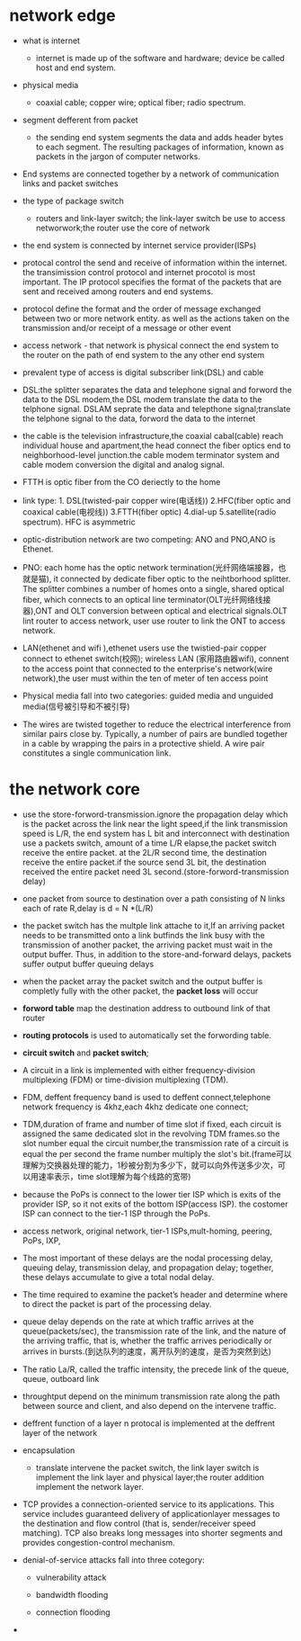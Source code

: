 # network edge

  - what is internet

    - internet is made up of the software and hardware; device be called host and end system.

  - physical media

    - coaxial cable; copper wire; optical fiber; radio spectrum.

  - segment defferent from packet

    - the sending end system segments the data and adds header bytes to each segment. The resulting packages of information, known as packets in the jargon of computer networks.

  - End systems are connected together by a network of communication links and packet switches

  - the type of package switch

    - routers and link-layer switch; the link-layer switch be use to access networwork;the router use the core of network

  - the end system is connected by internet service provider(ISPs)

  - protocal control the send and receive of information within the internet. the transimission control protocol and internet procotol is most important. The IP protocol specifies the format of the packets that are sent and received among routers and end systems.

  - protocol define the format and the order of message exchanged between two or more network entity. as well as the actions taken on the transmission and/or receipt of a message or other event

  - access network - that network is physical connect the end system to the router on the path of end system to the any other end system

  - prevalent type of access is digital subscriber link(DSL) and cable

  - DSL:the splitter separates the data and telephone signal and forword the data to the DSL modem,the DSL modem translate the data to the telphone signal. DSLAM seprate the data and telepthone signal;translate the telphone signal to the data, forword the data to the internet

  - the cable is the television infrastructure,the coaxial cabal(cable) reach individual house and apartment,the head connect the fiber optics end to neighborhood-level junction.the cable modem terminator system and cable modem conversion the digital and analog signal.

  - FTTH is optic fiber from the CO deriectly to the home

  - link type: 1. DSL(twisted-pair copper wire(电话线)) 2.HFC(fiber optic and coaxical cable(电视线)) 3.FTTH(fiber optic) 4.dial-up 5.satellite(radio spectrum). HFC is asymmetric

  - optic-distribution network are two competing: ANO and PNO,ANO is Ethenet.

  - PNO: each home has the optic network termination(光纤网络端接器，也就是猫), it connected by dedicate fiber optic to the neihtborhood splitter. The splitter combines a number of homes onto a single, shared optical fiber, which connects to an optical line terminator(OLT光纤网络线接器),ONT and OLT conversion between optical and electrical signals.OLT lint router to access network, user use router to link the ONT to access network.

  - LAN(ethenet and wifi ),ethenet users use the twistied-pair copper connect to ethenet switch(校网); wireless LAN (家用路由器wifi), connent to the access point that connected to the enterprise's network(wire network),the user must within the ten of meter of ten access point

  - Physical media fall into two categories: guided media and unguided media(信号被引导和不被引导)

- The wires are twisted together to reduce the electrical interference from similar pairs close by. Typically, a number of pairs are bundled together in a cable by wrapping the pairs in a protective shield. A wire pair constitutes a single communication link.



# the network core

  - use the store-forword-transmission.ignore the propagation delay which is the packet across the link near the light speed,if the link transmission speed is L/R, the end system has L bit and interconnect with destination  use a packets switch, amount of a time L/R elapse,the packet switch receive the entire packet. at the 2L/R second time, the destination receive the entire packet.if the source send 3L bit, the destination received the entire packet need 3L second.(store-forword-transmission delay)

  - one packet from source to destination over a path consisting of N links each of rate R,delay is d = N *(L/R)

  - the packet switch has the multple link attache to it,If an arriving packet needs to be transmitted onto a link butfinds the link busy with the transmission of another packet, the arriving packet must wait in the output buffer. Thus, in addition to the store-and-forward delays, packets suffer output buffer queuing delays

  - when the packet array the packet switch and the output buffer is completly fully with the other packet, the **packet loss** will occur

  - **forword table** map the destination address to outbound link of that router

  - **routing protocols** is used to automatically set the forwording table.

  - **circuit switch** and **packet switch**;

  - A circuit in a link is implemented with either frequency-division multiplexing (FDM) or time-division multiplexing (TDM).

  - FDM, deffent frequency band is used to deffent connect,telephone network frequency is 4khz,each 4khz dedicate one connect;

  - TDM,duration of frame and number of time slot if fixed, each circuit is assigned the same dedicated slot in the revolving TDM frames.so the slot number equal the circuit number,the transmission rate of a circuit is equal the per second the frame number multiply the slot's bit.(frame可以理解为交换器处理的能力，1秒被分割为多少下，就可以向外传送多少次，可以用速率表示，time slot理解为每个线路的宽带)

  - because the PoPs is connect to the lower tier ISP which is exits of the provider ISP, so it not exits of the bottom ISP(access ISP). the costomer ISP can connect to the tier-1 ISP through the PoPs.

  - access network, original network, tier-1 ISPs,mult-homing, peering, PoPs, IXP,

  - The most important of these delays are the nodal processing delay, queuing delay, transmission delay, and propagation delay; together, these delays accumulate to give a total nodal delay.

  - The time required to examine the packet’s header and determine where to direct the packet is part of the processing delay.

  - queue delay depends on the rate at which traffic arrives at the queue(packets/sec), the transmission rate of the link, and the nature of the arriving traffic, that is, whether the traffic arrives periodically or arrives in bursts.(到达队列的速度，离开队列的速度，是否为突然到达)

  - The ratio La/R, called the traffic intensity,  the precede link of the queue, queue, outboard link

  - throughtput depend on the minimum transmission rate along the path between source and client, and also depend on the intervene traffic.

  - deffrent function of  a layer n protocal is implemented at the deffrent layer of the network

- encapsulation

  - translate intervene the packet switch, the link layer switch is implement the link layer and physical layer;the router addition implement the network layer.

- TCP provides a connection-oriented service to its applications. This service includes guaranteed delivery of applicationlayer messages to the destination and flow control (that is, sender/receiver speed matching). TCP also breaks long messages into shorter segments and provides congestion-control mechanism.

- denial-of-service attacks fall into three cotegory:

  - vulnerability attack

  - bandwidth flooding

  - connection flooding

- 
